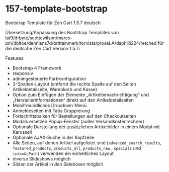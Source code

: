 # 157-template-bootstrap
Bootstrap Template für Zen Cart 1.5.7 deutsch

Übersetzung/Anpassung des Bootstrap Templates von lat9/drbyte/scottcwilson/marco-pm/dbltoe/dennisns7d/brittainmark/torvista/proseLA/daphilli224/retched 
für die deutsche Zen Cart Version 1.5.7i

Features:
* Bootstrap 4 Framework
* responsiv
* admingesteuerte Farbkonfiguration
* 3-Spalten-Layout (entfernt die rechte Spalte auf den Seiten Artikeldetailseite, Warenkorb und Kasse)
* Option zum Einfügen der Elemente „Artikelbenachrichtigung“ und „Herstellerinformationen“ direkt auf den Artikeldetailseiten
* Mobilfreundliches Dropdown-Menü.
* Anmeldeseiten mit Tabs Gruppierung
* Fortschrittsbalken für Bestellungen auf den Checkoutseiten
* Modals ersetzen Popup-Fenster (außer Versandkostenrechner)
* Optionale Darstellung der zusätzlichen Artikelbilder in einem Modal mit Karussell
* Optionale AJAX-Suche in der Kopfzeile
* Alle Seiten, auf denen Artikel aufgelistet sind (`advanced_search_results`, `featured_products`, `products_all`, `products_new` , `specials` und `index&cPath`) verwenden ein einheitliches Layout
* diverse Slideshows möglich
* Sliden der Artikel in den Sideboxen möglich